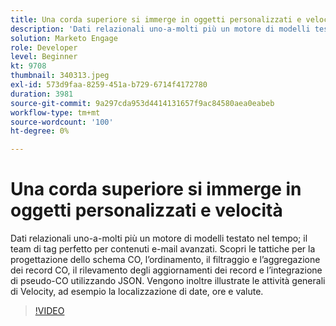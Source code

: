 ```yaml
---
title: Una corda superiore si immerge in oggetti personalizzati e velocità
description: 'Dati relazionali uno-a-molti più un motore di modelli testato nel tempo: il team di tag perfetto per contenuti e-mail avanzati. Scopri le tattiche per la progettazione dello schema CO: ordinare, filtrare e aggregare i record CO, rilevare gli aggiornamenti dei record e integrare gli pseudo-CO utilizzando JSON.'
solution: Marketo Engage
role: Developer
level: Beginner
kt: 9708
thumbnail: 340313.jpeg
exl-id: 573d9faa-8259-451a-b729-6714f4172780
duration: 3981
source-git-commit: 9a297cda953d4414131657f9ac84580aea0eabeb
workflow-type: tm+mt
source-wordcount: '100'
ht-degree: 0%

---
```


# Una corda superiore si immerge in oggetti personalizzati e velocità

Dati relazionali uno-a-molti più un motore di modelli testato nel tempo; il team di tag perfetto per contenuti e-mail avanzati. Scopri le tattiche per la progettazione dello schema CO, l’ordinamento, il filtraggio e l’aggregazione dei record CO, il rilevamento degli aggiornamenti dei record e l’integrazione di pseudo-CO utilizzando JSON. Vengono inoltre illustrate le attività generali di Velocity, ad esempio la localizzazione di date, ore e valute.

>[!VIDEO](https://video.tv.adobe.com/v/340313/?quality=12&learn=on)
